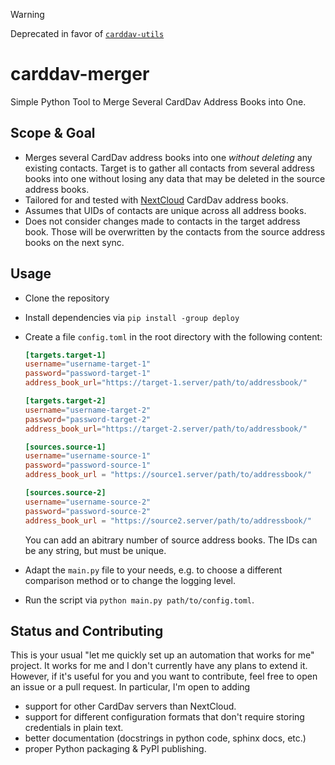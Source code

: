 > [!Warning]
> Deprecated in favor of [`carddav-utils`](https://github.com/Bibo-Joshi/carddav-utils)

# carddav-merger
Simple Python Tool to Merge Several CardDav Address Books into One.

## Scope & Goal

* Merges several CardDav address books into one *without deleting* any existing contacts. Target is to gather all contacts from several address books into one without losing any data that may be deleted in the source address books.
* Tailored for and tested with [NextCloud](https://nextcloud.com) CardDav address books.
* Assumes that UIDs of contacts are unique across all address books.
* Does not consider changes made to contacts in the target address book. Those will be overwritten by the contacts from the source address books on the next sync.

## Usage

* Clone the repository
* Install dependencies via `pip install -group deploy`
* Create a file `config.toml` in the root directory with the following content:
  
  ```toml
  [targets.target-1]
  username="username-target-1"
  password="password-target-1"
  address_book_url="https://target-1.server/path/to/addressbook/"
  
  [targets.target-2]
  username="username-target-2"
  password="password-target-2"
  address_book_url="https://target-2.server/path/to/addressbook/"
  
  [sources.source-1]
  username="username-source-1"
  password="password-source-1"
  address_book_url = "https://source1.server/path/to/addressbook/"
  
  [sources.source-2]
  username="username-source-2"
  password="password-source-2"
  address_book_url = "https://source2.server/path/to/addressbook/"
  ```
  
  You can add an abitrary number of source address books. The IDs can be any string, but must be unique.

* Adapt the `main.py` file to your needs, e.g. to choose a different comparison method or to change the logging level.
* Run the script via `python main.py path/to/config.toml`.

## Status and Contributing

This is your usual "let me quickly set up an automation that works for me" project.
It works for me and I don't currently have any plans to extend it.
However, if it's useful for you and you want to contribute, feel free to open an issue or a pull request.
In particular, I'm open to adding
  * support for other CardDav servers than NextCloud.
  * support for different configuration formats that don't require storing credentials in plain text.
  * better documentation (docstrings in python code, sphinx docs, etc.)
  * proper Python packaging & PyPI publishing.

